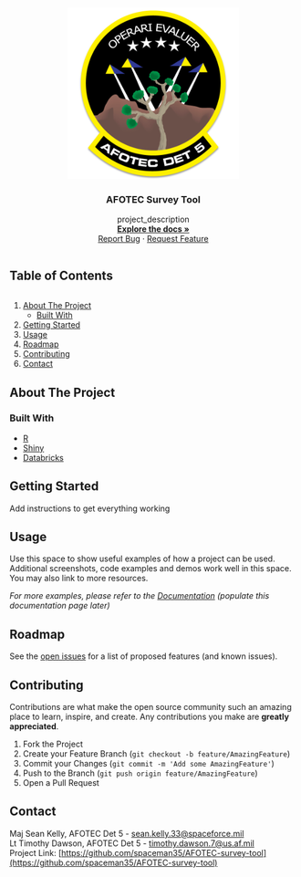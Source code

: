 <!-- PROJECT SHIELDS -->
<!--
*** I'm using markdown "reference style" links for readability.
*** Reference links are enclosed in brackets [ ] instead of parentheses ( ).
*** See the bottom of this document for the declaration of the reference variables.
*** https://www.markdownguide.org/basic-syntax/#reference-style-links
-->


<!-- PROJECT LOGO -->
<br />
<p align="center">
  <a href="https://github.com/spaceman35/AFOTEC-survey-tool">
    <img src="images/det5.png" alt="Logo" width="300" height="300">
  </a>

  <h3 align="center">AFOTEC Survey Tool</h3>

  <p align="center">
    project_description
    <br />
    <a href="https://github.com/spaceman35/AFOTEC-survey-tool"><strong>Explore the docs »</strong></a>
    <br />
    <a href="https://github.com/spaceman35/AFOTEC-survey-tool/issues">Report Bug</a>
    ·
    <a href="https://github.com/spaceman35/AFOTEC-survey-tool/issues">Request Feature</a>
  </p>
</p>



<!-- TABLE OF CONTENTS -->
  <summary><h2 style="display: inline-block">Table of Contents</h2></summary>
  <ol>
    <li>
      <a href="#about-the-project">About The Project</a>
      <ul>
        <li><a href="#built-with">Built With</a></li>
      </ul>
    </li>
    <li>
      <a href="#getting-started">Getting Started</a>
      <ul>
      </ul>
    </li>
    <li><a href="#usage">Usage</a></li>
    <li><a href="#roadmap">Roadmap</a></li>
    <li><a href="#contributing">Contributing</a></li>
    <li><a href="#contact">Contact</a></li>
  </ol>



<!-- ABOUT THE PROJECT -->
## About The Project

### Built With

* [R](https://www.rstudio.com/)
* [Shiny](https://shiny.rstudio.com/)
* [Databricks](https://databricks.com/)



<!-- GETTING STARTED -->
## Getting Started
Add instructions to get everything working




<!-- USAGE EXAMPLES -->
## Usage

Use this space to show useful examples of how a project can be used. Additional screenshots, code examples and demos work well in this space. You may also link to more resources.

_For more examples, please refer to the [Documentation](https://example.com) (populate this documentation page later)_



<!-- ROADMAP -->
## Roadmap

See the [open issues](https://github.com/spaceman35/AFOTEC-survey-tool/issues) for a list of proposed features (and known issues).



<!-- CONTRIBUTING -->
## Contributing

Contributions are what make the open source community such an amazing place to learn, inspire, and create. Any contributions you make are **greatly appreciated**.

1. Fork the Project
2. Create your Feature Branch (`git checkout -b feature/AmazingFeature`)
3. Commit your Changes (`git commit -m 'Add some AmazingFeature'`)
4. Push to the Branch (`git push origin feature/AmazingFeature`)
5. Open a Pull Request


<!-- CONTACT -->
## Contact

Maj Sean Kelly, AFOTEC Det 5 - sean.kelly.33@spaceforce.mil<br>
Lt Timothy Dawson, AFOTEC Det 5 - timothy.dawson.7@us.af.mil<br>
Project Link: [https://github.com/spaceman35/AFOTEC-survey-tool](https://github.com/spaceman35/AFOTEC-survey-tool)


<!-- MARKDOWN LINKS & IMAGES -->
<!-- https://www.markdownguide.org/basic-syntax/#reference-style-links -->
